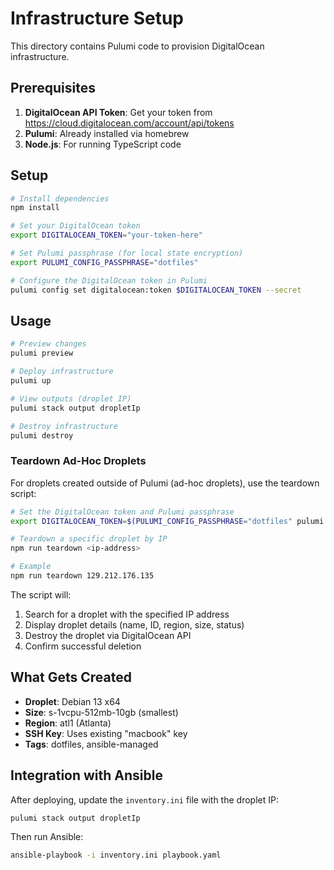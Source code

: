 # Infrastructure Setup

This directory contains Pulumi code to provision DigitalOcean infrastructure.

## Prerequisites

1. **DigitalOcean API Token**: Get your token from https://cloud.digitalocean.com/account/api/tokens
2. **Pulumi**: Already installed via homebrew
3. **Node.js**: For running TypeScript code

## Setup

```bash
# Install dependencies
npm install

# Set your DigitalOcean token
export DIGITALOCEAN_TOKEN="your-token-here"

# Set Pulumi passphrase (for local state encryption)
export PULUMI_CONFIG_PASSPHRASE="dotfiles"

# Configure the DigitalOcean token in Pulumi
pulumi config set digitalocean:token $DIGITALOCEAN_TOKEN --secret
```

## Usage

```bash
# Preview changes
pulumi preview

# Deploy infrastructure
pulumi up

# View outputs (droplet IP)
pulumi stack output dropletIp

# Destroy infrastructure
pulumi destroy
```

### Teardown Ad-Hoc Droplets

For droplets created outside of Pulumi (ad-hoc droplets), use the teardown script:

```bash
# Set the DigitalOcean token and Pulumi passphrase
export DIGITALOCEAN_TOKEN=$(PULUMI_CONFIG_PASSPHRASE="dotfiles" pulumi config get digitalocean:token)

# Teardown a specific droplet by IP
npm run teardown <ip-address>

# Example
npm run teardown 129.212.176.135
```

The script will:
1. Search for a droplet with the specified IP address
2. Display droplet details (name, ID, region, size, status)
3. Destroy the droplet via DigitalOcean API
4. Confirm successful deletion

## What Gets Created

- **Droplet**: Debian 13 x64
- **Size**: s-1vcpu-512mb-10gb (smallest)
- **Region**: atl1 (Atlanta)
- **SSH Key**: Uses existing "macbook" key
- **Tags**: dotfiles, ansible-managed

## Integration with Ansible

After deploying, update the `inventory.ini` file with the droplet IP:

```bash
pulumi stack output dropletIp
```

Then run Ansible:

```bash
ansible-playbook -i inventory.ini playbook.yaml
```
